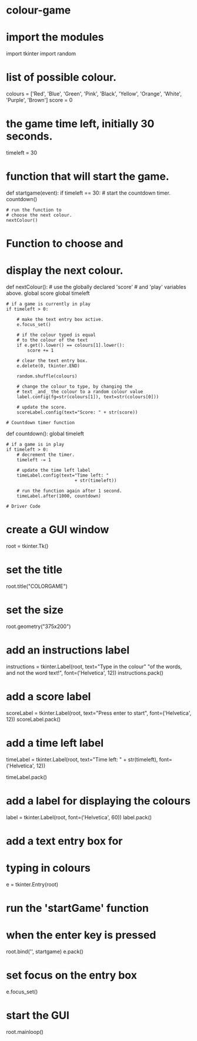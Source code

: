 # colour-game
# import the modules
import tkinter
import random

# list of possible colour.
colours = ['Red', 'Blue', 'Green', 'Pink', 'Black',
           'Yellow', 'Orange', 'White', 'Purple', 'Brown']
score = 0

# the game time left, initially 30 seconds.
timeleft = 30


# function that will start the game.
def startgame(event):
    if timeleft == 30:
        # start the countdown timer.
        countdown()

    # run the function to
    # choose the next colour.
    nextColour()


# Function to choose and
# display the next colour.
def nextColour():
    # use the globally declared 'score'
    # and 'play' variables above.
    global score
    global timeleft

    # if a game is currently in play
    if timeleft > 0:

        # make the text entry box active.
        e.focus_set()

        # if the colour typed is equal
        # to the colour of the text
        if e.get().lower() == colours[1].lower():
            score += 1

        # clear the text entry box.
        e.delete(0, tkinter.END)

        random.shuffle(colours)

        # change the colour to type, by changing the
        # text _and_ the colour to a random colour value
        label.config(fg=str(colours[1]), text=str(colours[0]))

        # update the score.
        scoreLabel.config(text="Score: " + str(score))

    # Countdown timer function


def countdown():
    global timeleft

    # if a game is in play
    if timeleft > 0:
        # decrement the timer.
        timeleft -= 1

        # update the time left label
        timeLabel.config(text="Time left: "
                              + str(timeleft))

        # run the function again after 1 second.
        timeLabel.after(1000, countdown)

    # Driver Code


# create a GUI window
root = tkinter.Tk()

# set the title
root.title("COLORGAME")

# set the size
root.geometry("375x200")

# add an instructions label
instructions = tkinter.Label(root, text="Type in the colour"
                                        "of the words, and not the word text!",
                             font=('Helvetica', 12))
instructions.pack()

# add a score label
scoreLabel = tkinter.Label(root, text="Press enter to start",
                           font=('Helvetica', 12))
scoreLabel.pack()

# add a time left label
timeLabel = tkinter.Label(root, text="Time left: " +
                                     str(timeleft), font=('Helvetica', 12))

timeLabel.pack()

# add a label for displaying the colours
label = tkinter.Label(root, font=('Helvetica', 60))
label.pack()

# add a text entry box for
# typing in colours
e = tkinter.Entry(root)

# run the 'startGame' function
# when the enter key is pressed
root.bind('<Return>', startgame)
e.pack()

# set focus on the entry box
e.focus_set()

# start the GUI
root.mainloop()
